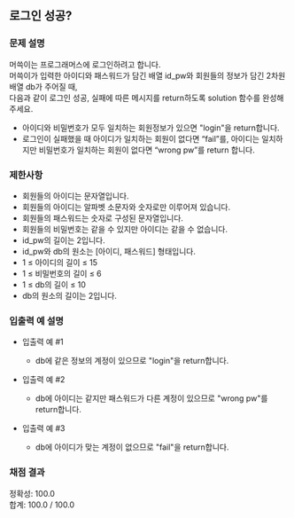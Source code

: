 ## 로그인 성공?

### 문제 설명

머쓱이는 프로그래머스에 로그인하려고 합니다.<br> 
머쓱이가 입력한 아이디와 패스워드가 담긴 배열 id_pw와 회원들의 정보가 담긴 2차원 배열 db가 주어질 때,<br>
다음과 같이 로그인 성공, 실패에 따른 메시지를 return하도록 solution 함수를 완성해주세요.

* 아이디와 비밀번호가 모두 일치하는 회원정보가 있으면 "login"을 return합니다.
* 로그인이 실패했을 때 아이디가 일치하는 회원이 없다면 “fail”를, 아이디는 일치하지만 비밀번호가 일치하는 회원이 없다면 “wrong pw”를 return 합니다.

### 제한사항

* 회원들의 아이디는 문자열입니다.
* 회원들의 아이디는 알파벳 소문자와 숫자로만 이루어져 있습니다.
* 회원들의 패스워드는 숫자로 구성된 문자열입니다.
* 회원들의 비밀번호는 같을 수 있지만 아이디는 같을 수 없습니다.
* id_pw의 길이는 2입니다.
* id_pw와 db의 원소는 [아이디, 패스워드] 형태입니다.
* 1 ≤ 아이디의 길이 ≤ 15
* 1 ≤ 비밀번호의 길이 ≤ 6
* 1 ≤ db의 길이 ≤ 10
* db의 원소의 길이는 2입니다.

### 입출력 예 설명

* 입출력 예 #1

  - db에 같은 정보의 계정이 있으므로 "login"을 return합니다.

* 입출력 예 #2

  - db에 아이디는 같지만 패스워드가 다른 계정이 있으므로 "wrong pw"를 return합니다.

* 입출력 예 #3

  - db에 아이디가 맞는 계정이 없으므로 "fail"을 return합니다.

### 채점 결과

정확성: 100.0<br>
합계: 100.0 / 100.0
